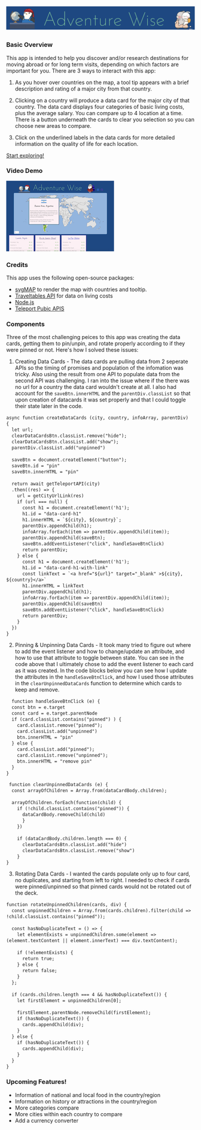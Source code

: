 # ![logo](assets/header.png)

### Basic Overview
This app is intended to help you discover and/or research destinations for moving abroad or for long term visits, depending on which factors are important for you. There are 3 ways to interact with this app:

1. As you hover over countries on the map, a tool tip appears with a brief description and rating of a major city from that country.

2. Clicking on a country will produce a data card for the major city of that country. The data card displays four categories of basic living costs, plus the average salary. You can compare up to 4 location at a time. There is a button underneath the cards to clear you selection so you can choose new areas to compare. 

3. Click on the underlined labels in the data cards for more detailed information on the quality of life for each location.

[Start exploring!](https://asyan77.github.io/FoodAroundtheWorld/)

### Video Demo 
[![Watch the video](assets/small-screen-shot.png)](https://www.canva.com/design/DAF0Xulu5TU/watch)


### Credits
This app uses the following open-source packages: 
 - [svgMAP](https://www.npmjs.com/package/svgmap) to render the map with countries and tooltip. 
 - [Traveltables API](https://traveltables.com/) for data on living costs
 - [Node.js](https://nodejs.org/en) 
 - [Teleport Pubic APIS](https://developers.teleport.org/api/)

### Components
Three of the most challenging peices to this app was creating the data cards, getting them to pin/unpin, and rotate properly according to if they were pinned or not. Here's how I solved these issues: 

1. Creating Data Cards - The data cards are pulling data from 2 seperate APIs so the timing of promises and population of the infomation was tricky. Also using the result from one API to populate data from the second API was challenging. I ran into the issue where if the there was no url for a country the data card wouldn't create at all. I also had account for the `saveBtn.innerHTML` and the `parentDiv.classList` so that upon creation of datacards it was set properly and that I could toggle their state later in the code.
```
async function createDataCards (city, country, infoArray, parentDiv)  {
  let url;
  clearDataCardsBtn.classList.remove("hide");
  clearDataCardsBtn.classList.add("show");
  parentDiv.classList.add("unpinned")

  saveBtn = document.createElement("button");
  saveBtn.id = "pin"
  saveBtn.innerHTML = "pin"
  
  return await getTeleportAPI(city)
  .then((res) => {
    url = getCityUrlLink(res)
    if (url === null) {
      const h1 = document.createElement('h1');
      h1.id = "data-card-h1"
      h1.innerHTML = `${city}, ${country}`;
      parentDiv.appendChild(h1);
      infoArray.forEach(item => parentDiv.appendChild(item));
      parentDiv.appendChild(saveBtn);
      saveBtn.addEventListener("click", handleSaveBtnClick)
      return parentDiv;
    } else {
      const h1 = document.createElement('h1');
      h1.id = "data-card-h1-with-link"
      const linkText = `<a href="${url}" target="_blank" >${city}, ${country}</a>`
      h1.innerHTML = linkText
      parentDiv.appendChild(h1);
      infoArray.forEach(item => parentDiv.appendChild(item)); 
      parentDiv.appendChild(saveBtn)
      saveBtn.addEventListener("click", handleSaveBtnClick)
      return parentDiv;
    }
  })
}
  ```
2. Pinning & Unpinning Data Cards - It took many tried to figure out where to add the event listener and how to change/update an attribute, and how to use that attribute to toggle between state. You can see in the code above that I ultimately chose to add the event listener to each card as it was created. In the code blocks below you can see how I update the attributes in the `handleSaveBtnClick`, and how I used those attributes in the `clearUnpinnedDataCards` function to determine which cards to keep and remove. 

```
  function handleSaveBtnClick (e) {
  const btn = e.target
  const card = e.target.parentNode
  if (card.classList.contains("pinned") ) {
    card.classList.remove("pinned");
    card.classList.add("unpinned")
    btn.innerHTML = "pin"
  } else {
    card.classList.add("pinned");
    card.classList.remove("unpinned");
    btn.innerHTML = "remove pin"
  }
}
```

```
 function clearUnpinnedDataCards (e) {
  const arrayOfChildren = Array.from(dataCardBody.children);

  arrayOfChildren.forEach(function(child) {
    if (!child.classList.contains("pinned")) {
      dataCardBody.removeChild(child)    
      } 
    })

    if (dataCardBody.children.length === 0) {
      clearDataCardsBtn.classList.add("hide")
      clearDataCardsBtn.classList.remove("show")
    }
}
  ```

3. Rotating Data Cards - I wanted the cards populate only up to four card, no duplicates, and starting from left to right. I needed to check if cards were pinned/unpinned so that pinned cards would not be rotated out of the deck. 

```
function rotateUnpinnedChildren(cards, div) {
  const unpinnedChildren = Array.from(cards.children).filter(child => !child.classList.contains("pinned"));

  const hasNoDuplicateText = () => {
    let elementExists = unpinnedChildren.some(element => (element.textContent || element.innerText) === div.textContent);

    if (!elementExists) {
      return true;
    } else {
      return false;
    }
  };

  if (cards.children.length === 4 && hasNoDuplicateText()) {
    let firstElement = unpinnedChildren[0];

    firstElement.parentNode.removeChild(firstElement);
    if (hasNoDuplicateText()) {
      cards.appendChild(div);
    }
  } else {
    if (hasNoDuplicateText()) {
      cards.appendChild(div);
    }
  }
}
```

### Upcoming Features! 
- Information of national and local food in the country/region
- Information on history or attractions in the country/region
- More categories compare
- More cities within each country to compare
- Add a currency converter